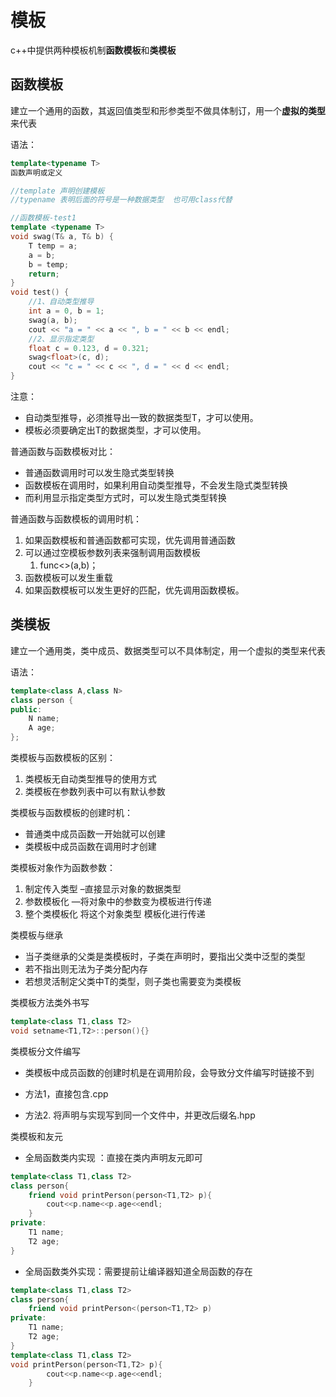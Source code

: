 # 模板

c++中提供两种模板机制**函数模板**和**类模板**

## 函数模板

建立一个通用的函数，其返回值类型和形参类型不做具体制订，用一个**虚拟的类型**来代表

语法：

```c++
template<typename T>
函数声明或定义

//template 声明创建模板
//typename 表明后面的符号是一种数据类型  也可用class代替

//函数模板-test1
template <typename T>
void swag(T& a, T& b) {
	T temp = a;
	a = b;
	b = temp;
	return;
}
void test() {
    //1、自动类型推导
    int a = 0, b = 1;
    swag(a, b);
    cout << "a = " << a << ", b = " << b << endl;
	//2、显示指定类型
	float c = 0.123, d = 0.321;
	swag<float>(c, d);
	cout << "c = " << c << ", d = " << d << endl;
}
```

注意：

- 自动类型推导，必须推导出一致的数据类型T，才可以使用。
- 模板必须要确定出T的数据类型，才可以使用。

普通函数与函数模板对比：

- 普通函数调用时可以发生隐式类型转换
- 函数模板在调用时，如果利用自动类型推导，不会发生隐式类型转换
- 而利用显示指定类型方式时，可以发生隐式类型转换

普通函数与函数模板的调用时机：

1. 如果函数模板和普通函数都可实现，优先调用普通函数
2. 可以通过空模板参数列表来强制调用函数模板
   1. func<>(a,b)；
3. 函数模板可以发生重载
4. 如果函数模板可以发生更好的匹配，优先调用函数模板。

## 类模板

建立一个通用类，类中成员、数据类型可以不具体制定，用一个虚拟的类型来代表

语法：

```c++
template<class A,class N>
class person {
public:
	N name;
	A age;
};
```

类模板与函数模板的区别：

1. 类模板无自动类型推导的使用方式
2. 类模板在参数列表中可以有默认参数

类模板与函数模板的创建时机：

- 普通类中成员函数一开始就可以创建
- 类模板中成员函数在调用时才创建

类模板对象作为函数参数：

1. 制定传入类型    –直接显示对象的数据类型
2. 参数模板化    —将对象中的参数变为模板进行传递
3. 整个类模板化   将这个对象类型  模板化进行传递

类模板与继承

- 当子类继承的父类是类模板时，子类在声明时，要指出父类中泛型的类型
- 若不指出则无法为子类分配内存
- 若想灵活制定父类中T的类型，则子类也需要变为类模板

类模板方法类外书写

```C++
template<class T1,class T2>
void setname<T1,T2>::person(){}
```

类模板分文件编写

- 类模板中成员函数的创建时机是在调用阶段，会导致分文件编写时链接不到

- 方法1，直接包含.cpp
- 方法2. 将声明与实现写到同一个文件中，并更改后缀名.hpp

类模板和友元

- 全局函数类内实现  ：直接在类内声明友元即可

```c++
template<class T1,class T2>
class person{
	friend void printPerson(person<T1,T2> p){
		cout<<p.name<<p.age<<endl;
	}
private:
	T1 name;
	T2 age;
}
```



- 全局函数类外实现：需要提前让编译器知道全局函数的存在

```c++
template<class T1,class T2>
class person{
	friend void printPerson<(person<T1,T2> p)
private:
	T1 name;
	T2 age;
}
template<class T1,class T2>
void printPerson(person<T1,T2> p){
		cout<<p.name<<p.age<<endl;
	}
```

